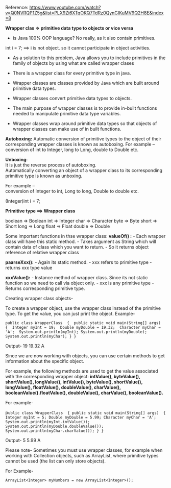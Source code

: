 
Reference: https://www.youtube.com/watch?v=Q0NVRQP1Z5g&list=PLX9Zi6XTqOKQ7TdRz0QynGIKuMV9Q2H8E&index=8

**Wrapper clas => primitive data type to objects or vice versa**


- is Java 100% OOP language? No really, as it also contain primitives. 

int i = 7; ==>  i is not object. so it cannot participate in object activities. 

- As a solution to this problem, Java allows you to include primitives in the family of objects by using what are called wrapper clases
- There is a wrapper class for every primitive type in java. 

- Wrapper classes are classes provided by Java which are built around primitive data types.  

- Wrapper classes convert primitive data types to objects.

- The main purpose of wrapper classes is to provide in-built functions needed to manipulate primitive data type variables.  
 
- Wrapper classes wrap around primitive data types so that objects of wrapper classes can make use of in built functions.  

**Autoboxing:**
Automatic conversion of primitive types to the object of their corresponding wrapper classes is known as autoboxing. For example –
conversion of int to Integer, long to Long, double to Double etc.  

**Unboxing**:  
It is just the reverse process of autoboxing.  
Automatically converting an object of a wrapper class to its corresponding primitive type is known as unboxing.  

For example –  
conversion of Integer to int, Long to long, Double to double etc.


(Integer)int i = 7;

**Primitive type ==> Wrapper class**

boolean => Boolean
int => Integer
char => Character
byte => Byte 
short => Short
long => Long 
float => Float 
double => Double

Some important functions in thse wrapper class: 
**valueOf() :** 
              - Each wrapper class will have this static method. 
              - Takes argument as String which will contain data of class  which you want to return. 
              -  So it returns object reference of relative wrapper class

**paarseXxx():**
              - Again its static method. 
              - xxx refers to primitive type
              - returns xxx type value 
              
**xxxValue():**
              - Instance method of wrapper class. Since its not static function so we need to call via object only. 
              - xxx is any primitive type
              - Returns corresponding primitive type. 

Creating wrapper class objects-

To create a wrapper object, use the wrapper class instead of the primitive type. To get the value, you can just print the object.
Example-


`public class WrapperClass 
   { 
  public static void main(String[] args) 
        { 
              Integer myInt = 19; 
              Double myDouble = 19.32; 
              Character myChar = 'A'; 
              System.out.println(myInt);
              System.out.println(myDouble);
              System.out.println(myChar);
        }
 }`
 
Output-
19
19.32
A

Since we are now working with objects, you can use certain methods to get information about the specific object.  

For example, the following methods are used to get the value associated with the corresponding wrapper object: **intValue(), byteValue(), shortValue(), longValue(), intValue(), byteValue(), shortValue(), longValue(), floatValue(), doubleValue(), charValue(), booleanValue().floatValue(), doubleValue(), charValue(), booleanValue().**

For example-

p`ublic class WrapperClass 
      {
  public static void main(String[] args) 
            {
                     Integer myInt = 5;
                     Double myDouble = 5.99;
                     Character myChar = 'A';
                     System.out.println(myInt.intValue());
                     System.out.println(myDouble.doubleValue());
                     System.out.println(myChar.charValue());
            }
}`


Output-
5
5.99
A



Please note- Sometimes you must use wrapper classes, for example when working with Collection objects, such as ArrayList, where primitive
types cannot be used (the list can only store objects).  

For Example-  

`ArrayList<Integer> myNumbers = new ArrayList<Integer>();`


